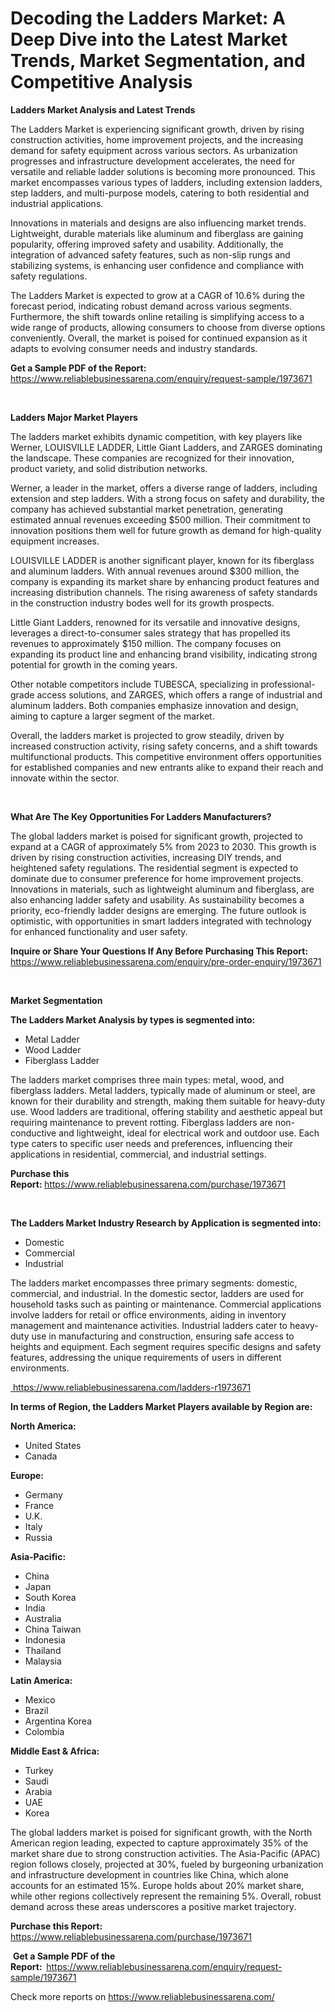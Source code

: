 <p><h1>Decoding the Ladders Market: A Deep Dive into the Latest Market Trends, Market Segmentation, and Competitive Analysis</h1></p><p><strong>Ladders Market Analysis and Latest Trends</strong></p>
<p><p>The Ladders Market is experiencing significant growth, driven by rising construction activities, home improvement projects, and the increasing demand for safety equipment across various sectors. As urbanization progresses and infrastructure development accelerates, the need for versatile and reliable ladder solutions is becoming more pronounced. This market encompasses various types of ladders, including extension ladders, step ladders, and multi-purpose models, catering to both residential and industrial applications.</p><p>Innovations in materials and designs are also influencing market trends. Lightweight, durable materials like aluminum and fiberglass are gaining popularity, offering improved safety and usability. Additionally, the integration of advanced safety features, such as non-slip rungs and stabilizing systems, is enhancing user confidence and compliance with safety regulations.</p><p>The Ladders Market is expected to grow at a CAGR of 10.6% during the forecast period, indicating robust demand across various segments. Furthermore, the shift towards online retailing is simplifying access to a wide range of products, allowing consumers to choose from diverse options conveniently. Overall, the market is poised for continued expansion as it adapts to evolving consumer needs and industry standards.</p></p>
<p><strong>Get a Sample PDF of the Report:&nbsp;</strong> <a href="https://www.reliablebusinessarena.com/enquiry/request-sample/1973671?utm_campaign=3272&utm_medium=2&utm_source=Github&utm_content=ia&utm_term=10042025&utm_id=ladders">https://www.reliablebusinessarena.com/enquiry/request-sample/1973671</a></p>
<p>&nbsp;</p>
<p><strong>Ladders Major Market Players</strong></p>
<p><p>The ladders market exhibits dynamic competition, with key players like Werner, LOUISVILLE LADDER, Little Giant Ladders, and ZARGES dominating the landscape. These companies are recognized for their innovation, product variety, and solid distribution networks.</p><p>Werner, a leader in the market, offers a diverse range of ladders, including extension and step ladders. With a strong focus on safety and durability, the company has achieved substantial market penetration, generating estimated annual revenues exceeding $500 million. Their commitment to innovation positions them well for future growth as demand for high-quality equipment increases.</p><p>LOUISVILLE LADDER is another significant player, known for its fiberglass and aluminum ladders. With annual revenues around $300 million, the company is expanding its market share by enhancing product features and increasing distribution channels. The rising awareness of safety standards in the construction industry bodes well for its growth prospects.</p><p>Little Giant Ladders, renowned for its versatile and innovative designs, leverages a direct-to-consumer sales strategy that has propelled its revenues to approximately $150 million. The company focuses on expanding its product line and enhancing brand visibility, indicating strong potential for growth in the coming years.</p><p>Other notable competitors include TUBESCA, specializing in professional-grade access solutions, and ZARGES, which offers a range of industrial and aluminum ladders. Both companies emphasize innovation and design, aiming to capture a larger segment of the market.</p><p>Overall, the ladders market is projected to grow steadily, driven by increased construction activity, rising safety concerns, and a shift towards multifunctional products. This competitive environment offers opportunities for established companies and new entrants alike to expand their reach and innovate within the sector.</p></p>
<p>&nbsp;</p>
<p><strong>What Are The Key Opportunities For Ladders Manufacturers?</strong></p>
<p><p>The global ladders market is poised for significant growth, projected to expand at a CAGR of approximately 5% from 2023 to 2030. This growth is driven by rising construction activities, increasing DIY trends, and heightened safety regulations. The residential segment is expected to dominate due to consumer preference for home improvement projects. Innovations in materials, such as lightweight aluminum and fiberglass, are also enhancing ladder safety and usability. As sustainability becomes a priority, eco-friendly ladder designs are emerging. The future outlook is optimistic, with opportunities in smart ladders integrated with technology for enhanced functionality and user safety.</p></p>
<p><strong>Inquire or Share Your Questions If Any Before Purchasing This Report:</strong> <a href="https://www.reliablebusinessarena.com/enquiry/pre-order-enquiry/1973671?utm_campaign=3272&utm_medium=2&utm_source=Github&utm_content=ia&utm_term=10042025&utm_id=ladders">https://www.reliablebusinessarena.com/enquiry/pre-order-enquiry/1973671</a></p>
<p>&nbsp;</p>
<p><strong>Market Segmentation</strong></p>
<p><strong>The Ladders Market Analysis by types is segmented into:</strong></p>
<p><ul><li>Metal Ladder</li><li>Wood Ladder</li><li>Fiberglass Ladder</li></ul></p>
<p><p>The ladders market comprises three main types: metal, wood, and fiberglass ladders. Metal ladders, typically made of aluminum or steel, are known for their durability and strength, making them suitable for heavy-duty use. Wood ladders are traditional, offering stability and aesthetic appeal but requiring maintenance to prevent rotting. Fiberglass ladders are non-conductive and lightweight, ideal for electrical work and outdoor use. Each type caters to specific user needs and preferences, influencing their applications in residential, commercial, and industrial settings.</p></p>
<p><strong>Purchase this Report:&nbsp;</strong><a href="https://www.reliablebusinessarena.com/purchase/1973671?utm_campaign=3272&utm_medium=2&utm_source=Github&utm_content=ia&utm_term=10042025&utm_id=ladders">https://www.reliablebusinessarena.com/purchase/1973671</a></p>
<p>&nbsp;</p>
<p><strong>The Ladders Market Industry Research by Application is segmented into:</strong></p>
<p><ul><li>Domestic</li><li>Commercial</li><li>Industrial</li></ul></p>
<p><p>The ladders market encompasses three primary segments: domestic, commercial, and industrial. In the domestic sector, ladders are used for household tasks such as painting or maintenance. Commercial applications involve ladders for retail or office environments, aiding in inventory management and maintenance activities. Industrial ladders cater to heavy-duty use in manufacturing and construction, ensuring safe access to heights and equipment. Each segment requires specific designs and safety features, addressing the unique requirements of users in different environments.</p></p>
<p><a href="https://www.reliablebusinessarena.com/ladders-r1973671?utm_campaign=3272&utm_medium=2&utm_source=Github&utm_content=ia&utm_term=10042025&utm_id=ladders">&nbsp;https://www.reliablebusinessarena.com/ladders-r1973671</a></p>
<p><strong>In terms of Region, the Ladders Market Players available by Region are:</strong></p>
<p>
    <p> <strong> North America: </strong>
        <ul>
            <li>United States</li>
            <li>Canada</li>
        </ul>
        </p> 
    <p> <strong> Europe: </strong>
        <ul>
            <li>Germany</li>
            <li>France</li>
            <li>U.K.</li>
            <li>Italy</li>
            <li>Russia</li>
        </ul>
        </p> 
    <p> <strong> Asia-Pacific: </strong>
        <ul>
            <li>China</li>
            <li>Japan</li>
            <li>South Korea</li>
            <li>India</li>
            <li>Australia</li>
            <li>China Taiwan</li>
            <li>Indonesia</li>
            <li>Thailand</li>
            <li>Malaysia</li>
        </ul>
        </p> 
    <p> <strong> Latin America: </strong>
        <ul>
            <li>Mexico</li>
            <li>Brazil</li>
            <li>Argentina Korea</li>
            <li>Colombia</li>
        </ul>
        </p> 
    <p> <strong> Middle East & Africa: </strong>
        <ul>
            <li>Turkey</li>
            <li>Saudi</li>
            <li>Arabia</li>
            <li>UAE</li>
            <li>Korea</li>
        </ul>
    </p>
    </p>
<p><p>The global ladders market is poised for significant growth, with the North American region leading, expected to capture approximately 35% of the market share due to strong construction activities. The Asia-Pacific (APAC) region follows closely, projected at 30%, fueled by burgeoning urbanization and infrastructure development in countries like China, which alone accounts for an estimated 15%. Europe holds about 20% market share, while other regions collectively represent the remaining 5%. Overall, robust demand across these areas underscores a positive market trajectory.</p></p>
<p><strong>Purchase this Report: </strong><a href="https://www.reliablebusinessarena.com/purchase/1973671?utm_campaign=3272&utm_medium=2&utm_source=Github&utm_content=ia&utm_term=10042025&utm_id=ladders">https://www.reliablebusinessarena.com/purchase/1973671</a></p>
<p>&nbsp;<strong>Get a Sample PDF of the Report:&nbsp;&nbsp;</strong><a href="https://www.reliablebusinessarena.com/enquiry/request-sample/1973671?utm_campaign=3272&utm_medium=2&utm_source=Github&utm_content=ia&utm_term=10042025&utm_id=ladders">https://www.reliablebusinessarena.com/enquiry/request-sample/1973671</a></p>
<p><strong></strong></p>
<p>Check more reports on <a href="https://www.reliablebusinessarena.com/?utm_campaign=3272&utm_medium=2&utm_source=Github&utm_content=ia&utm_term=10042025&utm_id=ladders">https://www.reliablebusinessarena.com/</a></p>